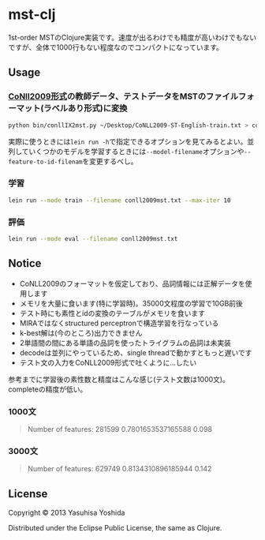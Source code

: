 # mst-clj

1st-order MSTのClojure実装です。速度が出るわけでも精度が高いわけでもないですが、全体で1000行もない程度なのでコンパクトになっています。

## Usage

### [CoNll2009形式](http://ufal.mff.cuni.cz/conll2009-st/task-description.html)の教師データ、テストデータをMSTのファイルフォーマット(ラベルあり形式)に変換

```sh
python bin/conllIX2mst.py ~/Desktop/CoNLL2009-ST-English-train.txt > conll2009mst.txt

```

実際に使うときには`lein run -h`で指定できるオプションを見てみるとよい。並列していくつかのモデルを学習するときには`--model-filename`オプションや`--feature-to-id-filenam`を変更するべし。

### 学習

```sh
lein run --mode train --filename conll2009mst.txt --max-iter 10
```

### 評価

```sh
lein run --mode eval --filename conll2009mst.txt
```

## Notice

- CoNLL2009のフォーマットを仮定しており、品詞情報には正解データを使用します
- メモリを大量に食います(特に学習時)。35000文程度の学習で10GB前後
 - テスト時にも素性とidの変換のテーブルがメモリを食います
- MIRAではなくstructured perceptronで構造学習を行なっている
- k-best解は(今のところ)出力できません
- 2単語間の間にある単語の品詞を使ったトライグラムの品詞は未実装
- decodeは並列にやっているため、single threadで動かすともっと遅いです
- テスト文の入力をCoNLL2009形式で吐くように...したい

参考までに学習後の素性数と精度はこんな感じ(テスト文数は1000文)。completeの精度が低い。

### 1000文

> Number of features:  281599
> 0.7801653537165588
> 0.098

### 3000文

> Number of features:  629749
> 0.8134310896185944
> 0.142

## License

Copyright © 2013 Yasuhisa Yoshida

Distributed under the Eclipse Public License, the same as Clojure.
